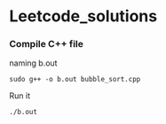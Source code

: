 # Leetcode_solutions

### Compile C++ file

naming b.out

```
sudo g++ -o b.out bubble_sort.cpp
```

Run it

```
./b.out
```
